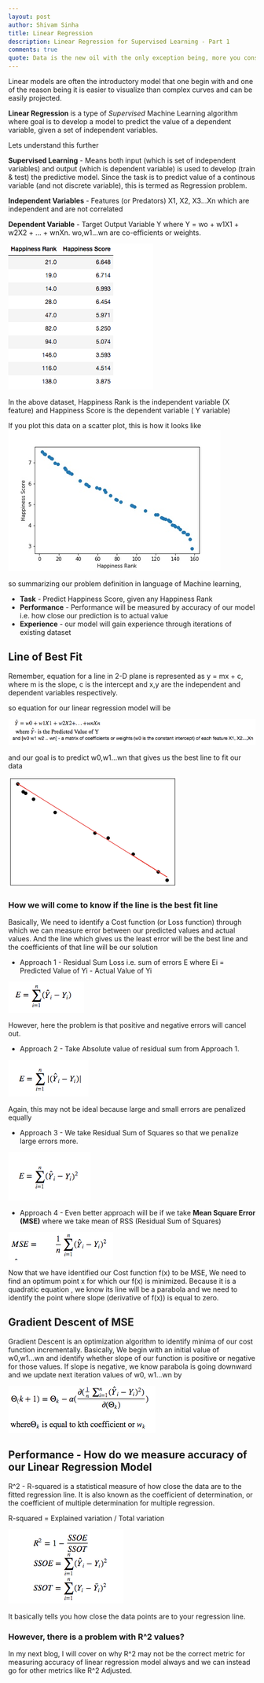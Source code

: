 ```yaml
---
layout: post
author: Shivam Sinha
title: Linear Regression
description: Linear Regression for Supervised Learning - Part 1
comments: true
quote: Data is the new oil with the only exception being, more you consume better it is
---
```

Linear models are often the introductory model that one begin with and one of the reason being it is easier to visualize than complex curves and can be easily projected.

**Linear Regression** is a type of _Supervised_ Machine Learning algorithm where goal is to develop  a model to predict the value of a dependent variable, given a set of independent variables.

Lets understand this further

**Supervised Learning** - Means both input (which is set of independent variables) and output (which is dependent variable) is used to develop (train & test) the predictive model. Since the task is to predict value of a continous variable (and not discrete variable), this is termed as Regression problem.

**Independent Variables** - Features (or Predators) X1, X2, X3...Xn which are independent and are not correlated

**Dependent Variable** - Target Output Variable Y where Y = wo + w1X1 + w2X2 + ... + wnXn.
 wo,w1...wn are co-efficients or weights.


![Initial Dataset](/assets/LinearRegression/LinearRegression_P1.png)

In the above dataset, Happiness Rank is the independent variable (X feature) and Happiness Score is the dependent variable ( Y variable)

If you plot this data on a scatter plot, this is how it looks like
![Initial ScatterPlot](/assets/LinearRegression/LinearRegression_P2.jpg)

so summarizing our problem definition in language of Machine learning,

- **Task** - Predict Happiness Score, given any Happiness Rank
- **Performance** - Performance will be measured by accuracy of our model i.e. how close our prediction is to actual value
- **Experience** - our model will gain experience through iterations of existing dataset



## Line of Best Fit

Remember, equation for a line in 2-D plane is represented as y = mx + c, where m is the slope, c is the intercept and x,y are the independent and dependent variables respectively.

so equation for our linear regression model will be 

![Best Fit Line](/assets/LinearRegression/LR_Latex_P5.jpg)

and our goal is to predict w0,w1...wn that gives us the best line to fit our data


![Best Fit Line 2](/assets/LinearRegression/LinearRegression_P4.jpg)

### How we will come to know if the line is the best fit line

Basically, We need to identify a Cost function (or Loss function) through which we can measure error between our predicted values and actual values. And the line which gives us the least error will be the best line and the coefficients of that line will be our solution


 - Approach 1 - Residual Sum Loss i.e. sum of errors E where Ei = Predicted Value of Yi - Actual Value of Yi 

![Sum of Square](/assets/LinearRegression/LR_Latex_P7.jpg)

However, here the problem is that positive and negative errors will cancel out.

- Approach 2 - Take Absolute value of residual sum from Approach 1.

![Absolute Sum of Residuals](/assets/LinearRegression/LR_Latex_P8.jpg)

Again, this may not be ideal because large and small errors are penalized equally

- Approach 3 - We take Residual Sum of Squares so that we penalize large errors more.

![RSS](/assets/LinearRegression/LR_Latex_P9.jpg)

- Approach 4 - Even better approach will be if we take **Mean Square Error (MSE)** where we take mean of RSS (Residual Sum of Squares)

![MSE](/assets/LinearRegression/LR_Latex_P10.jpg)

Now that we have identified our Cost function f(x) to be MSE, We need to find an optimum point x for which our f(x) is minimized. Because it is a quadratic equation , we know its line will be a parabola and we need to identify the point where slope (derivative of f(x)) is equal to zero.

## Gradient Descent of MSE

Gradient Descent is an optimization algorithm to identify minima of our cost function incrementally. Basically, We begin with an initial value of w0,w1...wn and identify whether slope of our function is positive or negative for those values. If slope is negative, we know parabola is going downward and we update next iteration values of w0, w1...wn by

![GD of MSE](/assets/LinearRegression/LR_Latex_P11.jpg)

##  Performance - How do we measure accuracy of our Linear Regression Model

R^2 - R-squared is a statistical measure of how close the data are to the fitted regression line. It is also known as the coefficient of determination, or the coefficient of multiple determination for multiple regression.

R-squared = Explained variation / Total variation

![GD of MSE](/assets/LinearRegression/LR_Latex_P12.jpg)

It basically tells you how close the data points are to your regression line.

### However, there is a problem with R^2 values?

In my next blog, I will cover on why R^2 may not be the correct metric for measuring accuracy of linear regression model always and we can instead go for other metrics like R^2 Adjusted.










